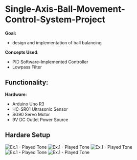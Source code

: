 # Single-Axis-Ball-Movement-Control-System-Project
**Goal:** 
- design and implementation of ball balancing
  
**Concepts Used:** 
- PID Software-Implemented Controller
- Lowpass Filter
  
**Functionality:**
- 
  
**Hardware:**
- Arduino Uno R3
- HC-SR01 Ultrasonic Sensor
- SG90 Servo Motor
- 9V DC Outlet Power Source




## Hardare Setup
![Ex.1 - Played Tone](./utils/images/side.png)
![Ex.1 - Played Tone](./utils/images/top.png)
![Ex.1 - Played Tone](./utils/images/sensor.png)
![Ex.1 - Played Tone](./utils/images/actuator.png)
![Ex.1 - Played Tone](./utils/images/power.png)

